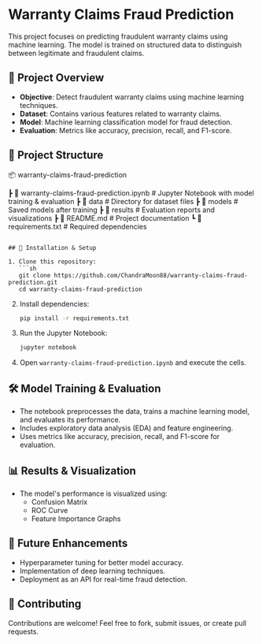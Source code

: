 # Warranty Claims Fraud Prediction

This project focuses on predicting fraudulent warranty claims using machine learning. The model is trained on structured data to distinguish between legitimate and fraudulent claims.

## 📌 Project Overview

- **Objective**: Detect fraudulent warranty claims using machine learning techniques.
- **Dataset**: Contains various features related to warranty claims.
- **Model**: Machine learning classification model for fraud detection.
- **Evaluation**: Metrics like accuracy, precision, recall, and F1-score.


## 📂 Project Structure

📦 warranty-claims-fraud-prediction

 ┣ 📜 warranty-claims-fraud-prediction.ipynb   # Jupyter Notebook with model training & evaluation
 ┣ 📂 data                                     # Directory for dataset files
 ┣ 📂 models                                   # Saved models after training
 ┣ 📂 results                                  # Evaluation reports and visualizations
 ┣ 📜 README.md                                # Project documentation
 ┗ 📜 requirements.txt                         # Required dependencies
 
```

## 🚀 Installation & Setup

1. Clone this repository:
   ```sh
   git clone https://github.com/ChandraMoon88/warranty-claims-fraud-prediction.git
   cd warranty-claims-fraud-prediction
   ```

2. Install dependencies:
   ```sh
   pip install -r requirements.txt
   ```

3. Run the Jupyter Notebook:
   ```sh
   jupyter notebook
   ```

4. Open `warranty-claims-fraud-prediction.ipynb` and execute the cells.

## 🛠️ Model Training & Evaluation

- The notebook preprocesses the data, trains a machine learning model, and evaluates its performance.
- Includes exploratory data analysis (EDA) and feature engineering.
- Uses metrics like accuracy, precision, recall, and F1-score for evaluation.

## 📊 Results & Visualization

- The model's performance is visualized using:
  - Confusion Matrix
  - ROC Curve
  - Feature Importance Graphs

## 🔮 Future Enhancements

- Hyperparameter tuning for better model accuracy.
- Implementation of deep learning techniques.
- Deployment as an API for real-time fraud detection.

## 🤝 Contributing

Contributions are welcome! Feel free to fork, submit issues, or create pull requests.
